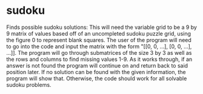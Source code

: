 # sudoku
Finds possible sudoku solutions:
This will need the variable grid to be a 9 by 9 matrix of values based off of an uncompleted sudoku puzzle grid, 
using the figure 0 to represent blank squares. The user of the program will need to go into the code and input the 
matrix with the form "[[0, 0, ...], [0, 0, ...], ...]]. The program will go through submatrices of the size 3 by 3 as
well as the rows and columns to find missing values 1-9. As it works through, if an answer is not found the
program will continue on and return back to said position later. If no solution can be found with the given
information, the program will show that. Otherwise, the code should work for all solvable sudoku problems.

